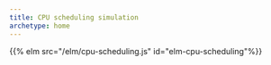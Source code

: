 ```yaml
---
title: CPU scheduling simulation
archetype: home
---
```


{{% elm src="/elm/cpu-scheduling.js" id="elm-cpu-scheduling"%}}